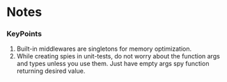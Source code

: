 # Notes

### KeyPoints
1. Built-in middlewares are singletons for memory optimization.
2. While creating spies in unit-tests, do not worry about the function args and types unless you use them. Just have empty args spy function returning desired value.
